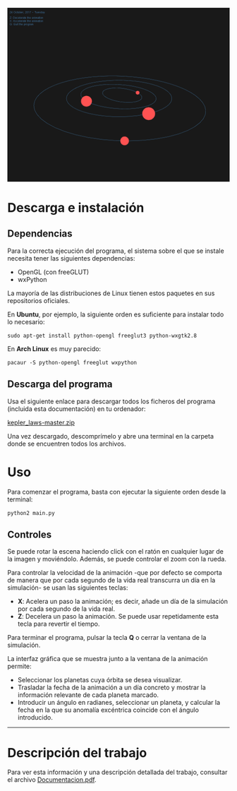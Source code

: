 ![Captura de pantalla del programa en ejecución](./screenshot_ANI.png)

# Descarga e instalación
## Dependencias
Para la correcta ejecución del programa, el sistema sobre el que se instale necesita tener las siguientes dependencias:

* OpenGL (con freeGLUT)
* wxPython

La mayoría de las distribuciones de Linux tienen estos paquetes en sus repositorios oficiales.

En **Ubuntu**, por ejemplo, la siguiente orden es suficiente para instalar todo lo necesario:

```
sudo apt-get install python-opengl freeglut3 python-wxgtk2.8
```

En **Arch Linux** es muy parecido:

```
pacaur -S python-opengl freeglut wxpython
```

## Descarga del programa
Usa el siguiente enlace para descargar todos los ficheros del programa (incluida esta documentación) en tu ordenador:

[kepler_laws-master.zip](https://github.com/agarciamontoro/kepler_laws/archive/master.zip)

Una vez descargado, descomprímelo y abre una terminal en la carpeta donde se encuentren todos los archivos.

# Uso

Para comenzar el programa, basta con ejecutar la siguiente orden desde la terminal:

```
python2 main.py
```

## Controles

Se puede rotar la escena haciendo click con el ratón en cualquier lugar de la imagen y moviéndolo. Además, se puede controlar el zoom con la rueda.

Para controlar la velocidad de la animación -que por defecto se comporta de manera que por cada segundo de la vida real transcurra un día en la simulación- se usan las siguientes teclas:

* **X**: Acelera un paso la animación; es decir, añade un día de la simulación por cada segundo de la vida real.
* **Z**: Decelera un paso la animación. Se puede usar repetidamente esta tecla para revertir el tiempo.

Para terminar el programa, pulsar la tecla **Q** o cerrar la ventana de la simulación.

La interfaz gráfica que se muestra junto a la ventana de la animación permite:

* Seleccionar los planetas cuya órbita se desea visualizar.
* Trasladar la fecha de la animación a un día concreto y mostrar la información relevante de cada planeta marcado.
* Introducir un ángulo en radianes, seleccionar un planeta, y calcular la fecha en la que su anomalía excéntrica coincide con el ángulo introducido.

-----------------------------------------------------------------

# Descripción del trabajo
Para ver esta información y una descripción detallada del trabajo, consultar el archivo [Documentacion.pdf](https://github.com/agarciamontoro/kepler_laws/blob/master/Documentacion.pdf).

